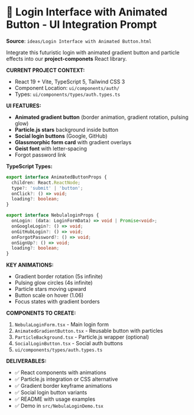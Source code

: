 # 🎯 Login Interface with Animated Button - UI Integration Prompt

**Source**: `ideas/Login Interface with Animated Button.html`

Integrate this futuristic login with animated gradient button and particle effects into our **project-componets** React library.

**CURRENT PROJECT CONTEXT:**
- React 19 + Vite, TypeScript 5, Tailwind CSS 3
- Component Location: `ui/components/auth/`
- Types: `ui/components/types/auth.types.ts`

**UI FEATURES:**
- **Animated gradient button** (border animation, gradient rotation, pulsing glow)
- **Particle.js stars** background inside button
- **Social login buttons** (Google, GitHub)
- **Glassmorphic form card** with gradient overlays
- **Geist font** with letter-spacing
- Forgot password link

**TypeScript Types:**
```typescript
export interface AnimatedButtonProps {
  children: React.ReactNode;
  type?: 'submit' | 'button';
  onClick?: () => void;
  loading?: boolean;
}

export interface NebulaloginProps {
  onLogin: (data: LoginFormData) => void | Promise<void>;
  onGoogleLogin?: () => void;
  onGitHubLogin?: () => void;
  onForgotPassword?: () => void;
  onSignUp?: () => void;
  loading?: boolean;
}
```

**KEY ANIMATIONS:**
- Gradient border rotation (5s infinite)
- Pulsing glow circles (4s infinite)
- Particle stars moving upward
- Button scale on hover (1.06)
- Focus states with gradient borders

**COMPONENTS TO CREATE:**
1. `NebulaLoginForm.tsx` - Main login form
2. `AnimatedGradientButton.tsx` - Reusable button with particles
3. `ParticleBackground.tsx` - Particle.js wrapper (optional)
4. `SocialLoginButton.tsx` - Social auth buttons
5. `ui/components/types/auth.types.ts`

**DELIVERABLES:**
- ✅ React components with animations
- ✅ Particle.js integration or CSS alternative
- ✅ Gradient border keyframe animations
- ✅ Social login button variants
- ✅ README with usage examples
- ✅ Demo in `src/NebulaLoginDemo.tsx`
